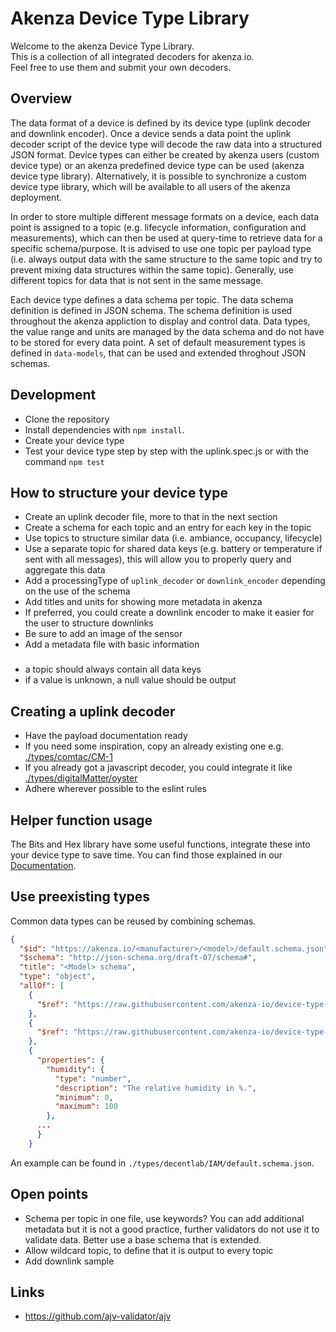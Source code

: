 # Akenza Device Type Library

Welcome to the akenza Device Type Library. <br>
This is a collection of all integrated decoders for akenza.io.<br>
Feel free to use them and submit your own decoders.<br>

## Overview

The data format of a device is defined by its device type (uplink decoder and downlink encoder). Once a device sends a data point the uplink decoder script of the device type will decode the raw data into a structured JSON format. Device types can either be created by akenza users (custom device type) or an akenza predefined device type can be used (akenza device type library). Alternatively, it is possible to synchronize a custom device type library, which will be available to all users of the akenza deployment.

In order to store multiple different message formats on a device, each data point is assigned to a topic (e.g. lifecycle information, configuration and measurements), which can then be used at query-time to retrieve data for a specific schema/purpose. It is advised to use one topic per payload type (i.e. always output data with the same structure to the same topic and try to prevent mixing data structures within the same topic). Generally, use different topics for data that is not sent in the same message.

Each device type defines a data schema per topic. The data schema definition is defined in JSON schema. The schema definition is used throughout the akenza appliction to display and control data. Data types, the value range and units are managed by the data schema and do not have to be stored for every data point. A set of default measurement types is defined in `data-models`, that can be used and extended throghout JSON schemas.

## Development

- Clone the repository
- Install dependencies with `npm install`.
- Create your device type
- Test your device type step by step with the uplink.spec.js or with the command `npm test`

## How to structure your device type

- Create an uplink decoder file, more to that in the next section
- Create a schema for each topic and an entry for each key in the topic
- Use topics to structure similar data (i.e. ambiance, occupancy, lifecycle)
- Use a separate topic for shared data keys (e.g. battery or temperature if sent with all messages), this will allow you to properly query and aggregate this data
- Add a processingType of `uplink_decoder` or `downlink_encoder` depending on the use of the schema
- Add titles and units for showing more metadata in akenza
- If preferred, you could create a downlink encoder to make it easier for the user to structure downlinks
- Be sure to add an image of the sensor
- Add a metadata file with basic information

###

- a topic should always contain all data keys
- if a value is unknown, a null value should be output

## Creating a uplink decoder

- Have the payload documentation ready
- If you need some inspiration, copy an already existing one e.g. [./types/comtac/CM-1](https://github.com/akenza-io/device-type-library/blob/main/types/comtac/CM-1/uplink.js)
- If you already got a javascript decoder, you could integrate it like [./types/digitalMatter/oyster](https://github.com/akenza-io/device-type-library/blob/main/types/digitalMatter/oyster/uplink.js)
- Adhere wherever possible to the eslint rules

## Helper function usage

The Bits and Hex library have some useful functions, integrate these into your device type to save time.
You can find those explained in our [Documentation](https://docs.akenza.io/api-reference/scripting/utility-functions#bits-to-unsigned-integer).

## Use preexisting types

Common data types can be reused by combining schemas.

```json
{
  "$id": "https://akenza.io/<manufacturer>/<model>/default.schema.json",
  "$schema": "http://json-schema.org/draft-07/schema#",
  "title": "<Model> schema",
  "type": "object",
  "allOf": [
    {
      "$ref": "https://raw.githubusercontent.com/akenza-io/device-type-library/main/data-models/ambiance/temperature/schema.json"
    },
    {
      "$ref": "https://raw.githubusercontent.com/akenza-io/device-type-library/main/data-models/common/battery/schema.json"
    },
    {
      "properties": {
        "humidity": {
          "type": "number",
          "description": "The relative humidity in %.",
          "minimum": 0,
          "maximum": 100
        },
      ...
      }
    }
```

An example can be found in `./types/decentlab/IAM/default.schema.json`.

## Open points

- Schema per topic in one file, use keywords? You can add additional metadata but it is not a good practice, further validators do not use it to validate data. Better use a base schema that is extended.
- Allow wildcard topic, to define that it is output to every topic
- Add downlink sample

## Links

- https://github.com/ajv-validator/ajv
